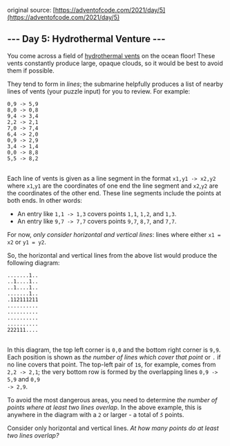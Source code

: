 original source: [https://adventofcode.com/2021/day/5](https://adventofcode.com/2021/day/5)
## --- Day 5: Hydrothermal Venture ---
You come across a field of [hydrothermal vents](https://en.wikipedia.org/wiki/Hydrothermal_vent) on the ocean floor! These vents constantly produce large, opaque clouds, so it would be best to avoid them if possible.

They tend to form in <em>lines</em>; the submarine helpfully produces a list of nearby lines of vents (your puzzle input) for you to review. For example:

<pre>
<code>0,9 -> 5,9
8,0 -> 0,8
9,4 -> 3,4
2,2 -> 2,1
7,0 -> 7,4
6,4 -> 2,0
0,9 -> 2,9
3,4 -> 1,4
0,0 -> 8,8
5,5 -> 8,2
</code>
</pre>

Each line of vents is given as a line segment in the format <code>x1,y1 -> x2,y2</code> where <code>x1</code>,<code>y1</code> are the coordinates of one end the line segment and <code>x2</code>,<code>y2</code> are the coordinates of the other end. These line segments include the points at both ends. In other words:


 - An entry like <code>1,1 -> 1,3</code> covers points <code>1,1</code>, <code>1,2</code>, and <code>1,3</code>.
 - An entry like <code>9,7 -> 7,7</code> covers points <code>9,7</code>, <code>8,7</code>, and <code>7,7</code>.

For now, <em>only consider horizontal and vertical lines</em>: lines where either <code>x1 = x2</code> or <code>y1 = y2</code>.

So, the horizontal and vertical lines from the above list would produce the following diagram:

<pre>
<code>.......1..
..1....1..
..1....1..
.......1..
.112111211
..........
..........
..........
..........
222111....
</code>
</pre>

In this diagram, the top left corner is <code>0,0</code> and the bottom right corner is <code>9,9</code>. Each position is shown as <em>the number of lines which cover that point</em> or <code>.</code> if no line covers that point. The top-left pair of <code>1</code>s, for example, comes from <code>2,2 -> 2,1</code>; the very bottom row is formed by the overlapping lines <code>0,9 -> 5,9</code> and <code>0,9 -> 2,9</code>.

To avoid the most dangerous areas, you need to determine <em>the number of points where at least two lines overlap</em>. In the above example, this is anywhere in the diagram with a <code>2</code> or larger - a total of <code><em>5</em></code> points.

Consider only horizontal and vertical lines. <em>At how many points do at least two lines overlap?</em>


